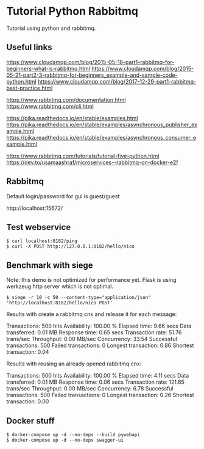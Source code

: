 # Tutorial Python Rabbitmq

Tutorial using python and rabbitmq.


## Useful links

https://www.cloudamqp.com/blog/2015-05-18-part1-rabbitmq-for-beginners-what-is-rabbitmq.html
https://www.cloudamqp.com/blog/2015-05-21-part2-3-rabbitmq-for-beginners_example-and-sample-code-python.html
https://www.cloudamqp.com/blog/2017-12-29-part1-rabbitmq-best-practice.html

https://www.rabbitmq.com/documentation.html
https://www.rabbitmq.com/cli.html

https://pika.readthedocs.io/en/stable/examples.html
https://pika.readthedocs.io/en/stable/examples/asynchronous_publisher_example.html
https://pika.readthedocs.io/en/stable/examples/asynchronous_consumer_example.html

https://www.rabbitmq.com/tutorials/tutorial-five-python.html
https://dev.to/usamaashraf/microservices--rabbitmq-on-docker-e2f



## Rabbitmq

Default login/password for gui is guest/guest

http://localhost:15672/


## Test webservice

    $ curl localhost:8182/ping
    $ curl -X POST http://127.0.0.1:8182/hello/nico

## Benchmark with siege

Note: this demo is not optimized for performance yet.
Flask is using werkzeug http server which is not optimal.

    $ siege -r 10 -c 50 --content-type="application/json" 'http://localhost:8182/hello/nico POST'

Results with create a rabbitmq cnx and release it for each message:

Transactions:                    500 hits
Availability:                 100.00 %
Elapsed time:                   9.66 secs
Data transferred:               0.01 MB
Response time:                  0.65 secs
Transaction rate:              51.76 trans/sec
Throughput:                     0.00 MB/sec
Concurrency:                   33.54
Successful transactions:         500
Failed transactions:               0
Longest transaction:            0.86
Shortest transaction:           0.04

Results with reusing an already opened rabbitmq cnx:

Transactions:                    500 hits
Availability:                 100.00 %
Elapsed time:                   4.11 secs
Data transferred:               0.01 MB
Response time:                  0.06 secs
Transaction rate:             121.65 trans/sec
Throughput:                     0.00 MB/sec
Concurrency:                    6.78
Successful transactions:         500
Failed transactions:               0
Longest transaction:            0.26
Shortest transaction:           0.00


## Docker stuff

    $ docker-compose up -d --no-deps --build pywebapi
    $ docker-compose up -d --no-deps swagger-ui

